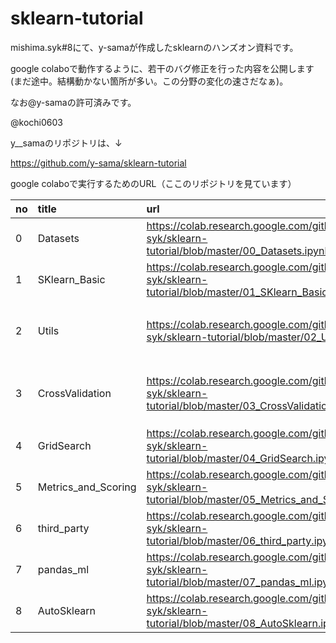 # sklearn-tutorial

mishima.syk#8にて、y-samaが作成したsklearnのハンズオン資料です。

google colaboで動作するように、若干のバグ修正を行った内容を公開します(まだ途中。結構動かない箇所が多い。この分野の変化の速さだなぁ)。

なお@y-samaの許可済みです。

@kochi0603

y__samaのリポジトリは、↓

https://github.com/y-sama/sklearn-tutorial

google colaboで実行するためのURL（ここのリポジトリを見ています）

|no|title|url|comment|
|:---|:---|:---|:---|
|0|           Datasets|https://colab.research.google.com/github/Mishima-syk/sklearn-tutorial/blob/master/00_Datasets.ipynb|問題なし|
|1|      SKlearn_Basic|https://colab.research.google.com/github/Mishima-syk/sklearn-tutorial/blob/master/01_SKlearn_Basic.ipynb|futurewarning(SVCのDefault値など)が出現するが、動作に問題なし|
|2|              Utils|https://colab.research.google.com/github/Mishima-syk/sklearn-tutorial/blob/master/02_Utils.ipynb|feature_selection.SelectFromModelの修正必要（必須じゃない）,import matplotlib.pyplot as pltを宣言すること|
|3|    CrossValidation|https://colab.research.google.com/github/Mishima-syk/sklearn-tutorial/blob/master/03_CrossValidation.ipynb|修正しないと動かない(cross_validationがmodel_selectionに移行しているので結構直すことになる)|
|4|         GridSearch|https://colab.research.google.com/github/Mishima-syk/sklearn-tutorial/blob/master/04_GridSearch.ipynb|
|5|Metrics_and_Scoring|https://colab.research.google.com/github/Mishima-syk/sklearn-tutorial/blob/master/05_Metrics_and_Scoring.ipynb||
|6|        third_party|https://colab.research.google.com/github/Mishima-syk/sklearn-tutorial/blob/master/06_third_party.ipynb||
|7|          pandas_ml|https://colab.research.google.com/github/Mishima-syk/sklearn-tutorial/blob/master/07_pandas_ml.ipynb||
|8|        AutoSklearn|https://colab.research.google.com/github/Mishima-syk/sklearn-tutorial/blob/master/08_AutoSklearn.ipynb||
